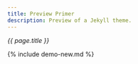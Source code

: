 ```yaml
---
title: Preview Primer
description: Preview of a Jekyll theme.
---
```


_{{ page.title }}_

{% include demo-new.md %}